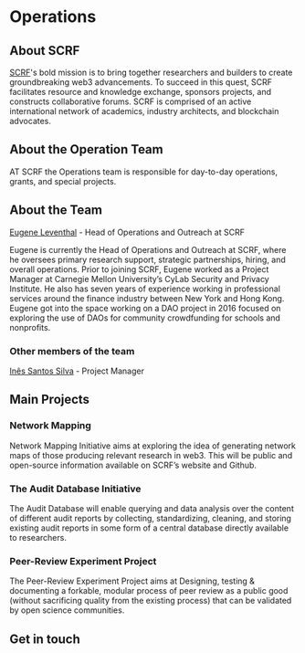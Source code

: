 # Operations
## About SCRF

[SCRF](https://www.smartcontractresearch.org/)'s bold mission is to bring together researchers and builders to create groundbreaking web3 advancements. To succeed in this quest, SCRF facilitates resource and knowledge exchange, sponsors projects, and constructs collaborative forums. SCRF is comprised of an active international network of academics, industry architects, and blockchain advocates.

## About the Operation Team
AT SCRF the Operations team is responsible for day-to-day operations, grants, and special projects.

## About the Team

[Eugene Leventhal](https://www.linkedin.com/in/eugene-leventhal/) - Head of Operations and Outreach at SCRF

Eugene is currently the Head of Operations and Outreach at SCRF, where he oversees primary research support, strategic partnerships, hiring, and overall operations. Prior to joining SCRF, Eugene worked as a Project Manager at Carnegie Mellon University’s CyLab Security and Privacy Institute. He also has seven years of experience working in professional services around the finance industry between New York and Hong Kong. Eugene got into the space working on a DAO project in 2016 focused on exploring the use of DAOs for community crowdfunding for schools and nonprofits. 

### Other members of the team

[Inês Santos Silva](https://www.linkedin.com/in/inessantossilva/) - Project Manager

## Main Projects

### Network Mapping
Network Mapping Initiative aims at exploring the idea of generating network maps of those producing relevant research in web3. This will be public and open-source information available on SCRF’s website and Github. 

### The Audit Database Initiative
The Audit Database will enable querying and data analysis over the content of different audit reports by collecting, standardizing, cleaning, and storing existing audit reports in some form of a central database directly available to researchers.

### Peer-Review Experiment Project
The Peer-Review Experiment Project aims at Designing, testing & documenting a forkable, modular process of peer review as a public good (without sacrificing quality from the existing process) that can be validated by open science communities.

## Get in touch
